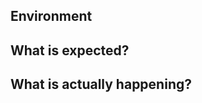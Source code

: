 <!-- Please fill in below sections, include details as much as possible -->
<!-- Leave "N/A" to any non-applicable sections instead of leaving them blank -->

## Environment
<!---- Include environment information that will be useful for debug ---->
<!---- e.g. OS: macOS, Browser: Google Chrome 100.0.1, Screen size: 1920 x 1080 -

## Steps to reproduce
<!---- Please tell me how can I reproduce the issue :) ---->


## What is expected?
<!---- Type something below this line ---->


## What is actually happening?
<!---- Type something below this line ---->
